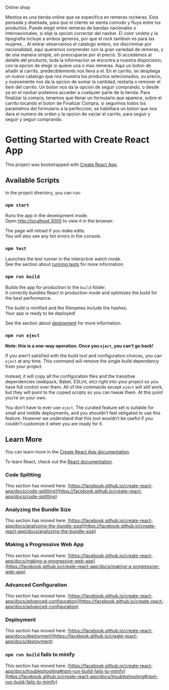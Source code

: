 Online shop

Mestiza es una tienda online que se especifica en remeras rockeras. Esta pensada y diseñada, para que el cliente se sienta comodo y fluya entre los productos. Puede elegir entre remeras de bandas nacionales o internacionales, si elije la opcion correctar del navbar. El color violeta y la tipografia incluye a ambos generos, por que el rock tambien es para las mujeres...
Al entrar observamos el catalogo entero, sin discriminar por nacionalidad, aqui queremos sorprender con la gran variedad de remeras, y de una manera simple, sin preocuparse por el precio. Si accedemos al detalle del producto, toda la informacion se encuntra a nuestra dispocision, con la opcion de elegir si quiere una o mas remeras. Aqui un boton de añadir al carrito, predeciblemente nos lleva a el. En el carrito, se despliega un nuevo catalogo que nos muestra los productos selecionados, su precio, y nuevamente nos da la opcion de sumar la cantidad, restarla o remover el item del carrito. Un boton nos da la opcion de seguir comprando, o desde ya en el navbar podemos acceder a cualquier parte de la tienda. Para finalizar la compra, tenemos que llenar un formulario que aparece, sobre el carrito tocando el boton de Finalizar Compra, si seguimos todos los parametros del formulario a la perfeccion, se habilitara un boton que nos dara el numero de orden y la opcion de vaciar el carrito, para seguir y seguir y seguir comprando.


# Getting Started with Create React App

This project was bootstrapped with [Create React App](https://github.com/facebook/create-react-app).

## Available Scripts

In the project directory, you can run:

### `npm start`

Runs the app in the development mode.\
Open [http://localhost:3000](http://localhost:3000) to view it in the browser.

The page will reload if you make edits.\
You will also see any lint errors in the console.

### `npm test`

Launches the test runner in the interactive watch mode.\
See the section about [running tests](https://facebook.github.io/create-react-app/docs/running-tests) for more information.

### `npm run build`

Builds the app for production to the `build` folder.\
It correctly bundles React in production mode and optimizes the build for the best performance.

The build is minified and the filenames include the hashes.\
Your app is ready to be deployed!

See the section about [deployment](https://facebook.github.io/create-react-app/docs/deployment) for more information.

### `npm run eject`

**Note: this is a one-way operation. Once you `eject`, you can’t go back!**

If you aren’t satisfied with the build tool and configuration choices, you can `eject` at any time. This command will remove the single build dependency from your project.

Instead, it will copy all the configuration files and the transitive dependencies (webpack, Babel, ESLint, etc) right into your project so you have full control over them. All of the commands except `eject` will still work, but they will point to the copied scripts so you can tweak them. At this point you’re on your own.

You don’t have to ever use `eject`. The curated feature set is suitable for small and middle deployments, and you shouldn’t feel obligated to use this feature. However we understand that this tool wouldn’t be useful if you couldn’t customize it when you are ready for it.

## Learn More

You can learn more in the [Create React App documentation](https://facebook.github.io/create-react-app/docs/getting-started).

To learn React, check out the [React documentation](https://reactjs.org/).

### Code Splitting

This section has moved here: [https://facebook.github.io/create-react-app/docs/code-splitting](https://facebook.github.io/create-react-app/docs/code-splitting)

### Analyzing the Bundle Size

This section has moved here: [https://facebook.github.io/create-react-app/docs/analyzing-the-bundle-size](https://facebook.github.io/create-react-app/docs/analyzing-the-bundle-size)

### Making a Progressive Web App

This section has moved here: [https://facebook.github.io/create-react-app/docs/making-a-progressive-web-app](https://facebook.github.io/create-react-app/docs/making-a-progressive-web-app)

### Advanced Configuration

This section has moved here: [https://facebook.github.io/create-react-app/docs/advanced-configuration](https://facebook.github.io/create-react-app/docs/advanced-configuration)

### Deployment

This section has moved here: [https://facebook.github.io/create-react-app/docs/deployment](https://facebook.github.io/create-react-app/docs/deployment)

### `npm run build` fails to minify

This section has moved here: [https://facebook.github.io/create-react-app/docs/troubleshooting#npm-run-build-fails-to-minify](https://facebook.github.io/create-react-app/docs/troubleshooting#npm-run-build-fails-to-minify)
